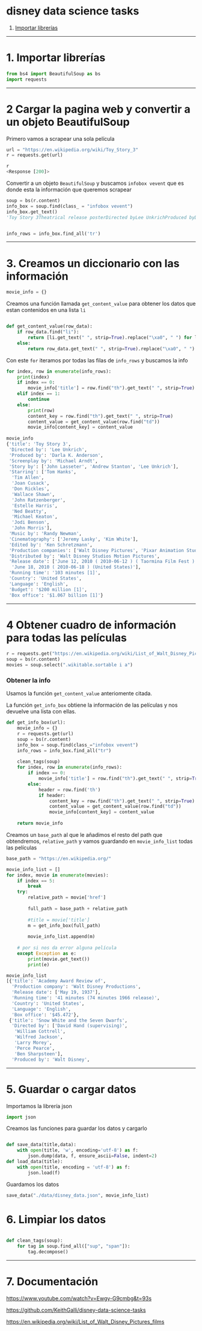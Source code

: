 # disney data science tasks

1. [Importar librerías ](#schema1)

<hr>

<a name="schema1"></a>

# 1. Importar librerías
~~~python
from bs4 import BeautifulSoup as bs
import requests
~~~
<hr>

<a name="schema2"></a>

# 2 Cargar la pagina web y convertir a un objeto BeautifulSoup

Primero vamos a scrapear una sola película

~~~python
url = "https://en.wikipedia.org/wiki/Toy_Story_3"
r = requests.get(url)

r
<Response [200]>
~~~

Convertir a un objeto `BeautifulSoup` y buscamos `infobox vevent` que es donde esta la información que queremos scrapear

~~~python
soup = bs(r.content)
info_box = soup.find(class_ = "infobox vevent")
info_box.get_text()
'Toy Story 3Theatrical release posterDirected byLee UnkrichProduced byDarla K. AndersonScreenplay byMichael ArndtStory by\nJohn Lasseter\nAndrew Stanton\nLee Unkrich\nStarring\nTom Hanks\nTim Allen\nJoan Cusack\nDon Rickles\nWallace Shawn\nJohn Ratzenberger\nEstelle Harris\nNed Beatty\nMichael Keaton\nJodi Benson\nJohn Morris\nMusic byRandy NewmanCinematography\nJeremy Lasky\nKim White\nEdited byKen SchretzmannProductioncompanies \nWalt Disney Pictures\nPixar Animation Studios\nDistributed byWalt Disney StudiosMotion PicturesRelease date\nJune\xa012,\xa02010\xa0(2010-06-12) (Taormina Film Fest)\nJune\xa018,\xa02010\xa0(2010-06-18) (United States)\nRunning time103 minutes[1]CountryUnited StatesLanguageEnglishBudget$200\xa0million[1]Box office$1.067\xa0billion[1]'


info_rows = info_box.find_all('tr')
~~~

<hr>

<a name="schema3"></a>


# 3. Creamos un diccionario con las información

~~~python
movie_info = {}
~~~

Creamos una función llamada `get_content_value` para obtener los datos que estan contenidos en una lista `li`
~~~python

def get_content_value(row_data):
    if row_data.find("li"):
        return [li.get_text(" ", strip=True).replace("\xa0", " ") for li in row_data.find_all("li")]
    else:
        return row_data.get_text(" ", strip=True).replace("\xa0", " ")
~~~
Con este `for` iteramos por todas las filas de `info_rows` y buscamos la info

~~~python
for index, row in enumerate(info_rows):
    print(index)
    if index == 0:
        movie_info['title'] = row.find("th").get_text(" ", strip=True)
    elif index == 1:
        continue
    else:
        print(row)
        content_key = row.find("th").get_text(" ", strip=True)   
        content_value = get_content_value(row.find("td"))
        movie_info[content_key] = content_value
        
movie_info
{'title': 'Toy Story 3',
 'Directed by': 'Lee Unkrich',
 'Produced by': 'Darla K. Anderson',
 'Screenplay by': 'Michael Arndt',
 'Story by': ['John Lasseter', 'Andrew Stanton', 'Lee Unkrich'],
 'Starring': ['Tom Hanks',
  'Tim Allen',
  'Joan Cusack',
  'Don Rickles',
  'Wallace Shawn',
  'John Ratzenberger',
  'Estelle Harris',
  'Ned Beatty',
  'Michael Keaton',
  'Jodi Benson',
  'John Morris'],
 'Music by': 'Randy Newman',
 'Cinematography': ['Jeremy Lasky', 'Kim White'],
 'Edited by': 'Ken Schretzmann',
 'Production companies': ['Walt Disney Pictures', 'Pixar Animation Studios'],
 'Distributed by': 'Walt Disney Studios Motion Pictures',
 'Release date': ['June 12, 2010 ( 2010-06-12 ) ( Taormina Film Fest )',
  'June 18, 2010 ( 2010-06-18 ) (United States)'],
 'Running time': '103 minutes [1]',
 'Country': 'United States',
 'Language': 'English',
 'Budget': '$200 million [1]',
 'Box office': '$1.067 billion [1]'} 
~~~

<hr>

<a name="schema4"></a>

# 4 Obtener cuadro de información para todas las películas


~~~python
r = requests.get("https://en.wikipedia.org/wiki/List_of_Walt_Disney_Pictures_films")
soup = bs(r.content)
movies = soup.select(".wikitable.sortable i a")
~~~
### Obtener la info 

Usamos la función `get_content_value` anteriomente citada.


La función `get_info_box` obtiene la información de las películas y nos devuelve una lista con ellas.

~~~python
def get_info_box(url):
    movie_info = {}
    r = requests.get(url)
    soup = bs(r.content)
    info_box = soup.find(class_="infobox vevent")
    info_rows = info_box.find_all("tr")
    
    clean_tags(soup)
    for index, row in enumerate(info_rows):
        if index == 0:
            movie_info['title'] = row.find("th").get_text(" ", strip=True)
        else:
            header = row.find('th')
            if header:
                content_key = row.find("th").get_text(" ", strip=True)
                content_value = get_content_value(row.find("td"))
                movie_info[content_key] = content_value
            
    return movie_info
~~~
Creamos un `base_path` al que le añadimos el resto del path que obtendremos, `relative_path` y vamos guardando en  `movie_info_list` todas las películas

~~~python
base_path = "https://en.wikipedia.org/"

movie_info_list = []
for index, movie in enumerate(movies):
    if index == 5:
        break
    try:
        relative_path = movie['href']
       
        full_path = base_path + relative_path
        
        #title = movie['title']
        m = get_info_box(full_path)
        
        movie_info_list.append(m)
        
    # por si nos da error alguna película    
    except Exception as e:
        print(movie.get_text())
        print(e)

movie_info_list
[{'title': 'Academy Award Review of',
  'Production company': 'Walt Disney Productions',
  'Release date': ['May 19, 1937'],
  'Running time': '41 minutes (74 minutes 1966 release)',
  'Country': 'United States',
  'Language': 'English',
  'Box office': '$45.472'},
 {'title': 'Snow White and the Seven Dwarfs',
  'Directed by': ['David Hand (supervising)',
   'William Cottrell',
   'Wilfred Jackson',
   'Larry Morey',
   'Perce Pearce',
   'Ben Sharpsteen'],
  'Produced by': 'Walt Disney',
~~~



<hr>

<a name="schema5"></a>

# 5. Guardar o cargar datos
Importamos la librería json
~~~python
import json
~~~
Creamos las funciones para guardar los datos y cargarlo
~~~python

def save_data(title,data):
    with open(title, 'w', encoding='utf-8') as f:
        json.dump(data, f, ensure_ascii=False, indent=2)
def load_data(title):
    with open(title, encoding = 'utf-8') as f:
        json.load(f)
~~~

Guardamos los datos
~~~python
save_data("./data/disney_data.json", movie_info_list)
~~~


# 6. Limpiar los datos
~~~python

def clean_tags(soup):
    for tag in soup.find_all(["sup", "span"]):
        tag.decompose()
~~~



<hr>

<a name="schema7"></a>

# 7. Documentación
https://www.youtube.com/watch?v=Ewgy-G9cmbg&t=93s

https://github.com/KeithGalli/disney-data-science-tasks


https://en.wikipedia.org/wiki/List_of_Walt_Disney_Pictures_films